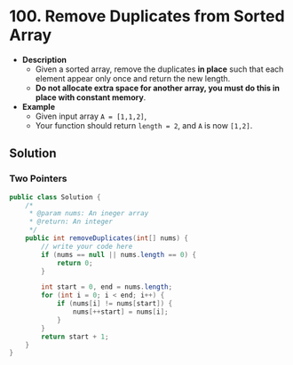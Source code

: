 # 100. Remove Duplicates from Sorted Array

- **Description**
    - Given a sorted array, remove the duplicates **in place** such that each element appear only once and return the new length.
    - **Do not allocate extra space for another array, you must do this in place with constant memory**.
- **Example**
    - Given input array `A = [1,1,2]`,
    - Your function should return `length = 2`, and `A` is now `[1,2]`.


## Solution

### Two Pointers

```java
public class Solution {
    /*
     * @param nums: An ineger array
     * @return: An integer
     */
    public int removeDuplicates(int[] nums) {
        // write your code here
        if (nums == null || nums.length == 0) {
            return 0;
        }

        int start = 0, end = nums.length;
        for (int i = 0; i < end; i++) {
            if (nums[i] != nums[start]) {
                nums[++start] = nums[i];
            }
        }
        return start + 1;
    }
}

```